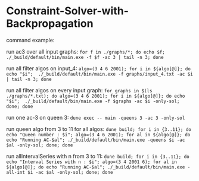 # Constraint-Solver-with-Backpropagation

command example: 

run ac3 over all input graphs:
  `for f in ./graphs/*; do echo $f; ./_build/default/bin/main.exe -f $f -ac 3 | tail -n 3; done`

run all filter algos on input_4:
  `algo=(3 4 6 2001); for i in ${algo[@]}; do echo "$i";  ./_build/default/bin/main.exe -f graphs/input_4.txt -ac $i | tail -n 3; done`

run all filter algos on every input graph:
  `for graphs in $(ls ./graphs/*.txt); do algo=(3 4 6 2001); for i in ${algo[@]}; do echo "$i";  ./_build/default/bin/main.exe -f $graphs -ac $i -only-sol; done; done`

run one ac-3 on queen 3:
  `dune exec -- main -queens 3 -ac 3 -only-sol`

run queen algo from 3 to 11 for all algos: 
  `dune build; for i in {3..11}; do echo "Queen number : $i"; algo=(3 4 6 2001); for al in ${algo[@]}; do echo "Running AC-$al"; ./_build/default/bin/main.exe -queens $i -ac $al -only-sol; done; done`

run allIntervalSeries with n from 3 to 11:
  `dune build; for i in {3..11}; do echo "Interval Series with n : $i"; algo=(3 4 2001 6); for al in ${algo[@]}; do echo "Running AC-$al"; ./_build/default/bin/main.exe -all-int $i -ac $al -only-sol; done; done`